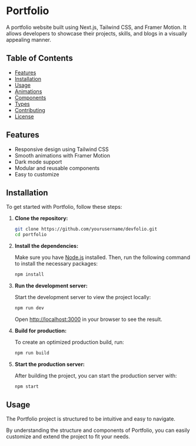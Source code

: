 # Portfolio

A portfolio website built using Next.js, Tailwind CSS, and Framer Motion. It allows developers to showcase their projects, skills, and blogs in a visually appealing manner.

## Table of Contents

- [Features](#features)
- [Installation](#installation)
- [Usage](#usage)
- [Animations](#animations)
- [Components](#components)
- [Types](#types)
- [Contributing](#contributing)
- [License](#license)

## Features

- Responsive design using Tailwind CSS
- Smooth animations with Framer Motion
- Dark mode support
- Modular and reusable components
- Easy to customize

## Installation

To get started with Portfolio, follow these steps:

1. **Clone the repository:**

   ```bash
   git clone https://github.com/yourusername/devfolio.git
   cd portfolio
   ```

2. **Install the dependencies:**

   Make sure you have [Node.js](https://nodejs.org/) installed. Then, run the following command to install the necessary packages:

   ```bash
   npm install
   ```

3. **Run the development server:**

   Start the development server to view the project locally:

   ```bash
   npm run dev
   ```

   Open [http://localhost:3000](http://localhost:3000) in your browser to see the result.

4. **Build for production:**

   To create an optimized production build, run:

   ```bash
   npm run build
   ```

5. **Start the production server:**

   After building the project, you can start the production server with:

   ```bash
   npm start
   ```

## Usage
The Portfolio project is structured to be intuitive and easy to navigate.

By understanding the structure and components of Portfolio, you can easily customize and extend the project to fit your needs.

